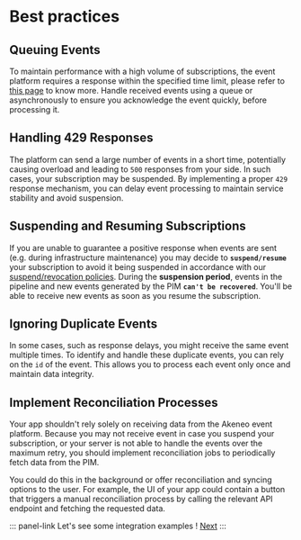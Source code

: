 # Best practices

## Queuing Events

To maintain performance with a high volume of subscriptions, the event platform requires a response within the specified time limit, please refer to [this page](/akeneo-event-platform/concepts.html#ack-timeout) to know more. Handle received events using a queue or asynchronously to ensure you acknowledge the event quickly, before processing it.

## Handling 429 Responses

The platform can send a large number of events in a short time, potentially causing overload and leading to `500` responses from your side. In such cases, your subscription may be suspended. By implementing a proper `429` response mechanism, you can delay event processing to maintain service stability and avoid suspension.

<!-- TODO rework paragraph after this PR is merged -->
<!-- https://github.com/akeneo/event-platform/pull/144 -->

## Suspending and Resuming Subscriptions

If you are unable to guarantee a positive response when events are sent (e.g. during infrastructure maintenance) you may decide to **`suspend/resume`** your subscription to avoid it being suspended in accordance with our [suspend/revocation policies](/akeneo-event-platform/concepts.html#revocation-policies).
During the **suspension period**, events in the pipeline and new events generated by the PIM **`can't be recovered`**.
You'll be able to receive new events as soon as you resume the subscription.

## Ignoring Duplicate Events

In some cases, such as response delays, you might receive the same event multiple times. To identify and handle these duplicate events, you can rely on the `id` of the event. This allows you to process each event only once and maintain data integrity.

## Implement Reconciliation Processes

Your app shouldn't rely solely on receiving data from the Akeneo event platform. Because you may not receive event in case you suspend your subscription, or your server is not able to handle the events over the maximum retry, you should implement reconciliation jobs to periodically fetch data from the PIM.

You could do this in the background or offer reconciliation and syncing options to the user. For example, the UI of your app could contain a button that triggers a manual reconciliation process by calling the relevant API endpoint and fetching the requested data.

::: panel-link Let's see some integration examples ! [Next](/akeneo-event-platform/integration-examples.html)
:::